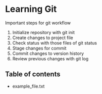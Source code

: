 # Learning Git

Important steps for git workflow
1. Initialize repository with git init
2. Create changes to project file
3. Check status with those files of git status
4. Stage changes for commit
5. Commit changes to version history
6. Review previous changes with git log

## Table of contents

- example_file.txt
